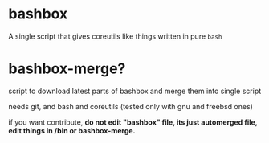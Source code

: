 # bashbox

A single script that gives coreutils like things written in pure `bash`

# bashbox-merge?
script to download latest parts of bashbox and merge them into single script

needs git, and bash and coreutils (tested only with gnu and freebsd ones)

if you want contribute, **do not edit "bashbox" file, its just automerged file, edit things in /bin or bashbox-merge.**
